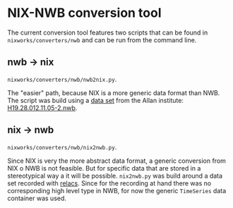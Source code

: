 # NIX-NWB conversion tool

The current conversion tool features two scripts that can be found in
`nixworks/converters/nwb` and can be run from the command line.

## nwb → nix
`nixworks/converters/nwb/nwb2nix.py`.

The "easier" path, because NIX is a more generic data format than
NWB. The script was build using a [data set][allan] from the Allan
institute: [H19.28.012.11.05-2.nwb][allan-data].

## nix → nwb
`nixworks/converters/nwb/nix2nwb.py`.

Since NIX is very the more abstract data format, a generic conversion
from NIX o NWB is not feasible. But for specific data that are stored
in a stereotypical way a it will be possible. `nix2nwb.py` was build
around a data set recorded with [relacs][relacs]. Since for the recording
at hand there was no corresponding high level type in NWB, for now the
generic `TimeSeries` data container was used.

[allan]: http://download.alleninstitute.org/informatics-archive/prerelease/H19.28.012.11.05-2.nwb
[allan-data]: http://download.alleninstitute.org/informatics-archive/prerelease/
[relacs]: https://github.com/relacs/relacs
[nix]: www.g-node.org/nix
[nwb]: https://www.nwb.org/
[nixworks]: https://github.com/G-Node/nixworks
